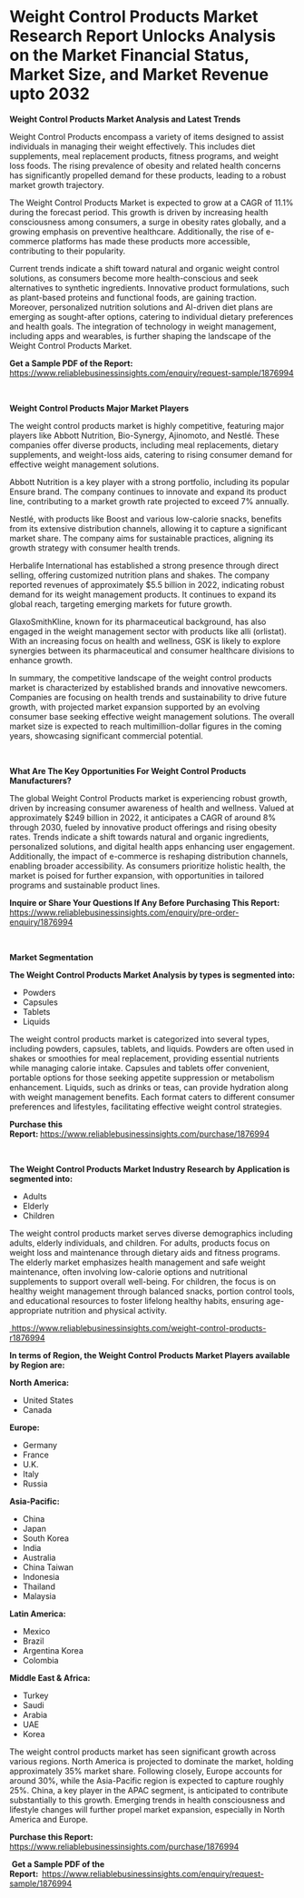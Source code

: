 <p><h1>Weight Control Products Market Research Report Unlocks Analysis on the Market Financial Status, Market Size, and Market Revenue upto 2032</h1></p><p><strong>Weight Control Products Market Analysis and Latest Trends</strong></p>
<p><p>Weight Control Products encompass a variety of items designed to assist individuals in managing their weight effectively. This includes diet supplements, meal replacement products, fitness programs, and weight loss foods. The rising prevalence of obesity and related health concerns has significantly propelled demand for these products, leading to a robust market growth trajectory.</p><p>The Weight Control Products Market is expected to grow at a CAGR of 11.1% during the forecast period. This growth is driven by increasing health consciousness among consumers, a surge in obesity rates globally, and a growing emphasis on preventive healthcare. Additionally, the rise of e-commerce platforms has made these products more accessible, contributing to their popularity.</p><p>Current trends indicate a shift toward natural and organic weight control solutions, as consumers become more health-conscious and seek alternatives to synthetic ingredients. Innovative product formulations, such as plant-based proteins and functional foods, are gaining traction. Moreover, personalized nutrition solutions and AI-driven diet plans are emerging as sought-after options, catering to individual dietary preferences and health goals. The integration of technology in weight management, including apps and wearables, is further shaping the landscape of the Weight Control Products Market.</p></p>
<p><strong>Get a Sample PDF of the Report:&nbsp;</strong> <a href="https://www.reliablebusinessinsights.com/enquiry/request-sample/1876994?utm_campaign=3203&utm_medium=2&utm_source=Github&utm_content=ia&utm_term=19042025&utm_id=weight-control-products">https://www.reliablebusinessinsights.com/enquiry/request-sample/1876994</a></p>
<p>&nbsp;</p>
<p><strong>Weight Control Products Major Market Players</strong></p>
<p><p>The weight control products market is highly competitive, featuring major players like Abbott Nutrition, Bio-Synergy, Ajinomoto, and Nestlé. These companies offer diverse products, including meal replacements, dietary supplements, and weight-loss aids, catering to rising consumer demand for effective weight management solutions.</p><p>Abbott Nutrition is a key player with a strong portfolio, including its popular Ensure brand. The company continues to innovate and expand its product line, contributing to a market growth rate projected to exceed 7% annually.</p><p>Nestlé, with products like Boost and various low-calorie snacks, benefits from its extensive distribution channels, allowing it to capture a significant market share. The company aims for sustainable practices, aligning its growth strategy with consumer health trends.</p><p>Herbalife International has established a strong presence through direct selling, offering customized nutrition plans and shakes. The company reported revenues of approximately $5.5 billion in 2022, indicating robust demand for its weight management products. It continues to expand its global reach, targeting emerging markets for future growth.</p><p>GlaxoSmithKline, known for its pharmaceutical background, has also engaged in the weight management sector with products like alli (orlistat). With an increasing focus on health and wellness, GSK is likely to explore synergies between its pharmaceutical and consumer healthcare divisions to enhance growth.</p><p>In summary, the competitive landscape of the weight control products market is characterized by established brands and innovative newcomers. Companies are focusing on health trends and sustainability to drive future growth, with projected market expansion supported by an evolving consumer base seeking effective weight management solutions. The overall market size is expected to reach multimillion-dollar figures in the coming years, showcasing significant commercial potential.</p></p>
<p>&nbsp;</p>
<p><strong>What Are The Key Opportunities For Weight Control Products Manufacturers?</strong></p>
<p><p>The global Weight Control Products market is experiencing robust growth, driven by increasing consumer awareness of health and wellness. Valued at approximately $249 billion in 2022, it anticipates a CAGR of around 8% through 2030, fueled by innovative product offerings and rising obesity rates. Trends indicate a shift towards natural and organic ingredients, personalized solutions, and digital health apps enhancing user engagement. Additionally, the impact of e-commerce is reshaping distribution channels, enabling broader accessibility. As consumers prioritize holistic health, the market is poised for further expansion, with opportunities in tailored programs and sustainable product lines.</p></p>
<p><strong>Inquire or Share Your Questions If Any Before Purchasing This Report:</strong> <a href="https://www.reliablebusinessinsights.com/enquiry/pre-order-enquiry/1876994?utm_campaign=3203&utm_medium=2&utm_source=Github&utm_content=ia&utm_term=19042025&utm_id=weight-control-products">https://www.reliablebusinessinsights.com/enquiry/pre-order-enquiry/1876994</a></p>
<p>&nbsp;</p>
<p><strong>Market Segmentation</strong></p>
<p><strong>The Weight Control Products Market Analysis by types is segmented into:</strong></p>
<p><ul><li>Powders</li><li>Capsules</li><li>Tablets</li><li>Liquids</li></ul></p>
<p><p>The weight control products market is categorized into several types, including powders, capsules, tablets, and liquids. Powders are often used in shakes or smoothies for meal replacement, providing essential nutrients while managing calorie intake. Capsules and tablets offer convenient, portable options for those seeking appetite suppression or metabolism enhancement. Liquids, such as drinks or teas, can provide hydration along with weight management benefits. Each format caters to different consumer preferences and lifestyles, facilitating effective weight control strategies.</p></p>
<p><strong>Purchase this Report:&nbsp;</strong><a href="https://www.reliablebusinessinsights.com/purchase/1876994?utm_campaign=3203&utm_medium=2&utm_source=Github&utm_content=ia&utm_term=19042025&utm_id=weight-control-products">https://www.reliablebusinessinsights.com/purchase/1876994</a></p>
<p>&nbsp;</p>
<p><strong>The Weight Control Products Market Industry Research by Application is segmented into:</strong></p>
<p><ul><li>Adults</li><li>Elderly</li><li>Children</li></ul></p>
<p><p>The weight control products market serves diverse demographics including adults, elderly individuals, and children. For adults, products focus on weight loss and maintenance through dietary aids and fitness programs. The elderly market emphasizes health management and safe weight maintenance, often involving low-calorie options and nutritional supplements to support overall well-being. For children, the focus is on healthy weight management through balanced snacks, portion control tools, and educational resources to foster lifelong healthy habits, ensuring age-appropriate nutrition and physical activity.</p></p>
<p><a href="https://www.reliablebusinessinsights.com/weight-control-products-r1876994?utm_campaign=3203&utm_medium=2&utm_source=Github&utm_content=ia&utm_term=19042025&utm_id=weight-control-products">&nbsp;https://www.reliablebusinessinsights.com/weight-control-products-r1876994</a></p>
<p><strong>In terms of Region, the Weight Control Products Market Players available by Region are:</strong></p>
<p>
    <p> <strong> North America: </strong>
        <ul>
            <li>United States</li>
            <li>Canada</li>
        </ul>
        </p> 
    <p> <strong> Europe: </strong>
        <ul>
            <li>Germany</li>
            <li>France</li>
            <li>U.K.</li>
            <li>Italy</li>
            <li>Russia</li>
        </ul>
        </p> 
    <p> <strong> Asia-Pacific: </strong>
        <ul>
            <li>China</li>
            <li>Japan</li>
            <li>South Korea</li>
            <li>India</li>
            <li>Australia</li>
            <li>China Taiwan</li>
            <li>Indonesia</li>
            <li>Thailand</li>
            <li>Malaysia</li>
        </ul>
        </p> 
    <p> <strong> Latin America: </strong>
        <ul>
            <li>Mexico</li>
            <li>Brazil</li>
            <li>Argentina Korea</li>
            <li>Colombia</li>
        </ul>
        </p> 
    <p> <strong> Middle East & Africa: </strong>
        <ul>
            <li>Turkey</li>
            <li>Saudi</li>
            <li>Arabia</li>
            <li>UAE</li>
            <li>Korea</li>
        </ul>
    </p>
    </p>
<p><p>The weight control products market has seen significant growth across various regions. North America is projected to dominate the market, holding approximately 35% market share. Following closely, Europe accounts for around 30%, while the Asia-Pacific region is expected to capture roughly 25%. China, a key player in the APAC segment, is anticipated to contribute substantially to this growth. Emerging trends in health consciousness and lifestyle changes will further propel market expansion, especially in North America and Europe.</p></p>
<p><strong>Purchase this Report: </strong><a href="https://www.reliablebusinessinsights.com/purchase/1876994?utm_campaign=3203&utm_medium=2&utm_source=Github&utm_content=ia&utm_term=19042025&utm_id=weight-control-products">https://www.reliablebusinessinsights.com/purchase/1876994</a></p>
<p>&nbsp;<strong>Get a Sample PDF of the Report:&nbsp;&nbsp;</strong><a href="https://www.reliablebusinessinsights.com/enquiry/request-sample/1876994?utm_campaign=3203&utm_medium=2&utm_source=Github&utm_content=ia&utm_term=19042025&utm_id=weight-control-products">https://www.reliablebusinessinsights.com/enquiry/request-sample/1876994</a></p>
<p><strong></strong></p>
<p><p></p><p></p><p></p></p>